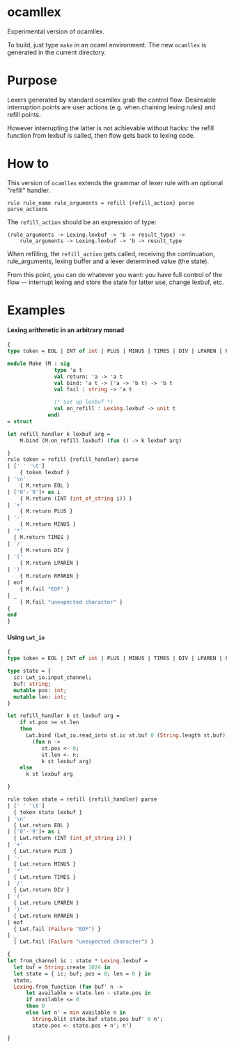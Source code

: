 ocamllex
========

Experimental version of ocamllex.

To build, just type ```make``` in an ocaml environment. The new ```ocamllex```
is generated in the current directory.

Purpose
=======

Lexers generated by standard ocamllex grab the control flow. Desireable
interruption points are user actions (e.g. when chaining lexing rules) and
refill points.

However interrupting the latter is not achievable without hacks: the refill
function from lexbuf is called, then flow gets back to lexing code.

How to
======

This version of ```ocamllex``` extends the grammar of lexer rule with an
optional "refill" handler.

    rule rule_name rule_arguments = refill {refill_action} parse parse_actions

The ```refill_action``` should be an expression of type:

    (rule_arguments -> Lexing.lexbuf -> 'b -> result_type) ->
        rule_arguments -> Lexing.lexbuf -> 'b -> result_type

When refilling, the ```refill_action``` gets called, receiving the
continuation, rule_arguments, lexing buffer and a lexer determined value (the
state).

From this point, you can do whatever you want: you have full control of
the flow -- interrupt lexing and store the state for latter use, change
lexbuf, etc.

Examples
========

#### Lexing arithmetic in an arbitrary monad

```ocaml
{
type token = EOL | INT of int | PLUS | MINUS | TIMES | DIV | LPAREN | RPAREN

module Make (M : sig
               type 'a t
               val return: 'a -> 'a t
               val bind: 'a t -> ('a -> 'b t) -> 'b t
               val fail : string -> 'a t

               (* Set up lexbuf *)
               val on_refill : Lexing.lexbuf -> unit t
             end)
= struct

let refill_handler k lexbuf arg =
    M.bind (M.on_refill lexbuf) (fun () -> k lexbuf arg)

}
rule token = refill {refill_handler} parse
| [' ' '\t']
    { token lexbuf }
| '\n'
    { M.return EOL }
| ['0'-'9']+ as i
    { M.return (INT (int_of_string i)) }
| '+'
    { M.return PLUS }
| '-'
    { M.return MINUS }
| '*'
  { M.return TIMES }
| '/'
    { M.return DIV }
| '('
    { M.return LPAREN }
| ')'
    { M.return RPAREN }
| eof
    { M.fail "EOF" }
| _
    { M.fail "unexpected character" }
{
end
}
```

#### Using ```Lwt_io```

```ocaml
{
type token = EOL | INT of int | PLUS | MINUS | TIMES | DIV | LPAREN | RPAREN

type state = {
  ic: Lwt_io.input_channel;
  buf: string;
  mutable pos: int;
  mutable len: int;
}

let refill_handler k st lexbuf arg =
    if st.pos >= st.len
    then
      Lwt.bind (Lwt_io.read_into st.ic st.buf 0 (String.length st.buf))
        (fun n ->
           st.pos <- 0;
           st.len <- n;
           k st lexbuf arg)
    else
      k st lexbuf arg

}

rule token state = refill {refill_handler} parse
| [' ' '\t']
  { token state lexbuf }
| '\n'
  { Lwt.return EOL }
| ['0'-'9']+ as i
  { Lwt.return (INT (int_of_string i)) }
| '+'
  { Lwt.return PLUS }
| '-'
  { Lwt.return MINUS }
| '*'
  { Lwt.return TIMES }
| '/'
  { Lwt.return DIV }
| '('
  { Lwt.return LPAREN }
| ')'
  { Lwt.return RPAREN }
| eof
  { Lwt.fail (Failure "EOF") }
| _
  { Lwt.fail (Failure "unexpected character") }

{
let from_channel ic : state * Lexing.lexbuf =
  let buf = String.create 1024 in
  let state = { ic; buf; pos = 0; len = 0 } in
  state,
  Lexing.from_function (fun buf' n ->
      let available = state.len - state.pos in
      if available <= 0
      then 0
      else let n' = min available n in
        String.blit state.buf state.pos buf' 0 n';
        state.pos <- state.pos + n'; n')

}
```
